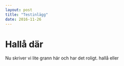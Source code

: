 ```yaml
---
layout: post
title: "Testinlägg"
date: 2016-11-26
---
```

# Hallå där
Nu skriver vi lite grann här och har det roligt. hallå eller
